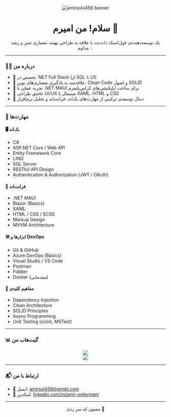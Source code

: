 <p align="center">
  <img src="./assets/banner.png" alt="amirsolo456 banner" />
</p>

<h1 align="center">سلام! من امیرم 👋</h1>

<p align="center">
یک توسعه‌دهنده‌ی فول‌استک دات‌نت با علاقه به طراحی بهینه، معماری تمیز و رشد مداوم 💡
</p>

---

### 👨‍💻 درباره من

- 🔧 تخصص در .NET Full Stack (از SQL تا UI)
- 🌱 علاقه‌مند به یادگیری معماری‌های نوین، Clean Code و اصول SOLID
- 📱 تجربه عملی با .NET MAUI برای ساخت اپلیکیشن‌های کراس‌پلتفرم
- 💬 عاشق طراحی UI/UX مینیمال با XAML، HTML و CSS
- 🎯 دنبال توسعه‌ی ترکیبی از مهارت‌های بک‌اند، فرانت‌اند و تحلیل نرم‌افزار

---

### 💼 مهارت‌ها

#### 🖥️ بک‌اند
- C#
- ASP.NET Core / Web API
- Entity Framework Core
- LINQ
- SQL Server
- RESTful API Design
- Authentication & Authorization (JWT / OAuth)

#### 🎨 فرانت‌اند
- .NET MAUI
- Blazor (Basics)
- XAML
- HTML / CSS / SCSS
- Markup Design
- MVVM Architecture

#### 🛠️ ابزارها و DevOps
- Git & GitHub
- Azure DevOps (Basics)
- Visual Studio / VS Code
- Postman
- Fiddler
- Docker (مقدماتی)

#### 🧠 مفاهیم کلیدی
- Dependency Injection
- Clean Architecture
- SOLID Principles
- Async Programming
- Unit Testing (xUnit, MSTest)

---

### 📊 گیت‌هاب من

<p align="center">
  <img src="https://github-readme-stats.vercel.app/api?username=amirsolo456&show_icons=true&theme=radical" />
  <br />
  <img src="https://github-readme-stats.vercel.app/api/top-langs/?username=amirsolo456&layout=compact&theme=radical" />
</p>

---

### 📬 ارتباط با من

- 📧 ایمیل: [amirsol456@gmail.com](mailto:amirsol456@example.com)
- 💼 لینکدین: [linkedin.com/in/amir-soleymani](https://www.linkedin.com/in/amir-soleymani-96b481336?utm_source=share&utm_campaign=share_via&utm_content=profile&utm_medium=android_app)

---

<p align="center">
  ممنون که سر زدی 🙌
</p>

